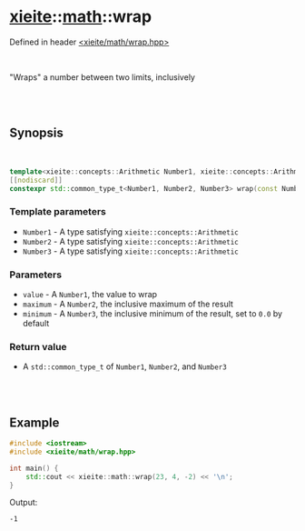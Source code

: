 # [xieite](../xieite.md)::[math](../math.md)::wrap
Defined in header [<xieite/math/wrap.hpp>](../../include/xieite/math/wrap.hpp)

<br/>

"Wraps" a number between two limits, inclusively

<br/><br/>

## Synopsis

<br/>

```cpp
template<xieite::concepts::Arithmetic Number1, xieite::concepts::Arithmetic Number2, xieite::concepts::Arithmetic Number3>
[[nodiscard]]
constexpr std::common_type_t<Number1, Number2, Number3> wrap(const Number1 value, const Number2 maximum, const Number3 minimum = 0.0) noexcept;
```
### Template parameters
- `Number1` - A type satisfying `xieite::concepts::Arithmetic`
- `Number2` - A type satisfying `xieite::concepts::Arithmetic`
- `Number3` - A type satisfying `xieite::concepts::Arithmetic`
### Parameters
- `value` - A `Number1`, the value to wrap
- `maximum` - A `Number2`, the inclusive maximum of the result
- `minimum` - A `Number3`, the inclusive minimum of the result, set to `0.0` by default
### Return value
- A `std::common_type_t` of `Number1`, `Number2`, and `Number3`

<br/><br/>

## Example
```cpp
#include <iostream>
#include <xieite/math/wrap.hpp>

int main() {
	std::cout << xieite::math::wrap(23, 4, -2) << '\n';
}
```
Output:
```
-1
```
